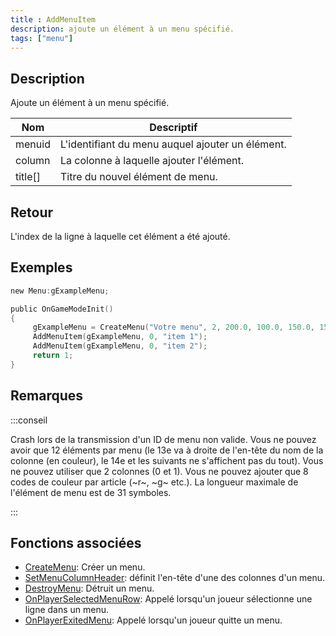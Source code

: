 ```yaml
---
title : AddMenuItem
description: ajoute un élément à un menu spécifié.
tags: ["menu"]
---
```


## Description

Ajoute un élément à un menu spécifié.

| Nom     | Descriptif                                       |
| ------- | ------------------------------------------------ |
| menuid  | L'identifiant du menu auquel ajouter un élément. |
| column  | La colonne à laquelle ajouter l'élément.         |
| title[] | Titre du nouvel élément de menu.                 |

## Retour

L'index de la ligne à laquelle cet élément a été ajouté.

## Exemples

```c
new Menu:gExampleMenu;

public OnGameModeInit()
{
     gExampleMenu = CreateMenu("Votre menu", 2, 200.0, 100.0, 150.0, 150.0);
     AddMenuItem(gExampleMenu, 0, "item 1");
     AddMenuItem(gExampleMenu, 0, "item 2");
     return 1;
}
```

## Remarques

:::conseil

Crash lors de la transmission d'un ID de menu non valide. Vous ne pouvez avoir que 12 éléments par menu (le 13e va à droite de l'en-tête du nom de la colonne (en couleur), le 14e et les suivants ne s'affichent pas du tout). Vous ne pouvez utiliser que 2 colonnes (0 et 1). Vous ne pouvez ajouter que 8 codes de couleur par article (~r~, ~g~ etc.). La longueur maximale de l'élément de menu est de 31 symboles.

:::

## Fonctions associées

- [CreateMenu](CreateMenu): Créer un menu.
- [SetMenuColumnHeader](SetMenuColumnHeader): définit l'en-tête d'une des colonnes d'un menu.
- [DestroyMenu](DestroyMenu): Détruit un menu.
- [OnPlayerSelectedMenuRow](../callbacks/OnPlayerSelectedMenuRow): Appelé lorsqu'un joueur sélectionne une ligne dans un menu.
- [OnPlayerExitedMenu](../callbacks/OnPlayerExitedMenu): Appelé lorsqu'un joueur quitte un menu.
